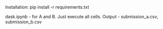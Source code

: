 Installation:
	pip install -r requirements.txt

dask.ipynb - for A and B. Just execute all cells.
Output - submission_a.csv, submission_b.csv
